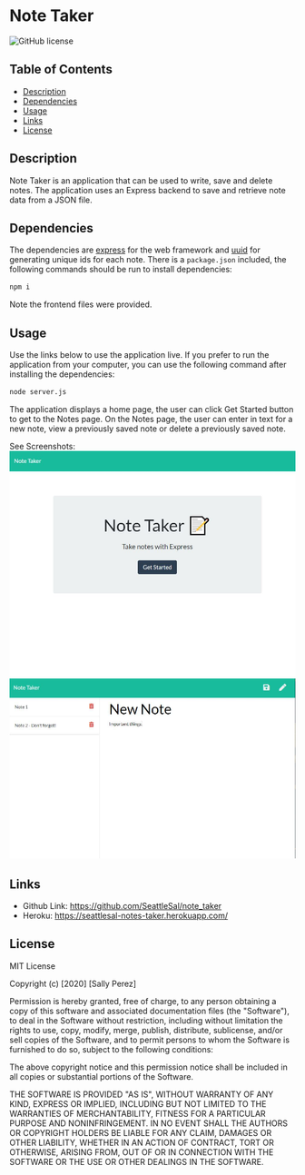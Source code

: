 # Note Taker
![GitHub license](https://img.shields.io/badge/license-MIT-blue.svg)

## Table of Contents
* [Description](#description)
* [Dependencies](#dependencies)
* [Usage](#usage)
* [Links](#links)
* [License](#license)

## Description
Note Taker is an application that can be used to write, save and delete notes. The application uses an Express backend to save and retrieve note data from a JSON file.

## Dependencies
The dependencies are [express](http://expressjs.com/) for the web framework and [uuid](https://www.npmjs.com/package/uuid) for generating unique ids for each note. There is a `package.json` included, the following commands should be run to install dependencies:

```bash
npm i
```
Note the frontend files were provided. 

## Usage
Use the links below to use the application live. If you prefer to run the application from your computer, you can use the following command after installing the dependencies:
```bash
node server.js
```

The application displays a home page, the user can click Get Started button to get to the Notes page. On the Notes page, the user can enter in text for a new note, view a previously saved note or delete a previously saved note. 

See Screenshots:
![Home Page](./assets/img/homepage.JPG)
![Notes Page](./assets/img/notes.JPG)

## Links
* Github Link: https://github.com/SeattleSal/note_taker
* Heroku: https://seattlesal-notes-taker.herokuapp.com/

## License

MIT License

Copyright (c) [2020] [Sally Perez]

Permission is hereby granted, free of charge, to any person obtaining a copy
of this software and associated documentation files (the "Software"), to deal
in the Software without restriction, including without limitation the rights
to use, copy, modify, merge, publish, distribute, sublicense, and/or sell
copies of the Software, and to permit persons to whom the Software is
furnished to do so, subject to the following conditions:

The above copyright notice and this permission notice shall be included in all
copies or substantial portions of the Software.

THE SOFTWARE IS PROVIDED "AS IS", WITHOUT WARRANTY OF ANY KIND, EXPRESS OR
IMPLIED, INCLUDING BUT NOT LIMITED TO THE WARRANTIES OF MERCHANTABILITY,
FITNESS FOR A PARTICULAR PURPOSE AND NONINFRINGEMENT. IN NO EVENT SHALL THE
AUTHORS OR COPYRIGHT HOLDERS BE LIABLE FOR ANY CLAIM, DAMAGES OR OTHER
LIABILITY, WHETHER IN AN ACTION OF CONTRACT, TORT OR OTHERWISE, ARISING FROM,
OUT OF OR IN CONNECTION WITH THE SOFTWARE OR THE USE OR OTHER DEALINGS IN THE
SOFTWARE.